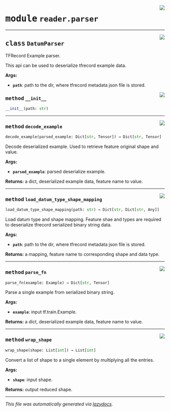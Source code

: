 <!-- markdownlint-disable -->

<a href="../../datum/reader/parser.py#L0"><img align="right" style="float:right;" src="https://img.shields.io/badge/-source-cccccc?style=flat-square"></a>

# <kbd>module</kbd> `reader.parser`






---

<a href="../../datum/reader/parser.py#L25"><img align="right" style="float:right;" src="https://img.shields.io/badge/-source-cccccc?style=flat-square"></a>

## <kbd>class</kbd> `DatumParser`
TFRecord Example parser. 

This api can be used to deserialize tfrecord example data. 



**Args:**
 
 - <b>`path`</b>:  path to the dir, where tfrecord metadata json file is stored. 

<a href="../../datum/reader/parser.py#L34"><img align="right" style="float:right;" src="https://img.shields.io/badge/-source-cccccc?style=flat-square"></a>

### <kbd>method</kbd> `__init__`

```python
__init__(path: str)
```








---

<a href="../../datum/reader/parser.py#L101"><img align="right" style="float:right;" src="https://img.shields.io/badge/-source-cccccc?style=flat-square"></a>

### <kbd>method</kbd> `decode_example`

```python
decode_example(parsed_example: Dict[str, Tensor]) → Dict[str, Tensor]
```

Decode deserialized example. Used to retrieve feature original shape and value. 



**Args:**
 
 - <b>`parsed_example`</b>:  parsed deserialize example. 



**Returns:**
 a dict, deserialized example data, feature name to value. 

---

<a href="../../datum/reader/parser.py#L43"><img align="right" style="float:right;" src="https://img.shields.io/badge/-source-cccccc?style=flat-square"></a>

### <kbd>method</kbd> `load_datum_type_shape_mapping`

```python
load_datum_type_shape_mapping(path: str) → Dict[str, Dict[str, Any]]
```

Load datum type and shape mapping. Feature shae and types are required to deserialize tfrecord serialized binary string data. 



**Args:**
 
 - <b>`path`</b>:  path to the dir, where tfrecord metadata json file is stored. 



**Returns:**
 a mapping, feature name to corresponding shape and data type. 

---

<a href="../../datum/reader/parser.py#L89"><img align="right" style="float:right;" src="https://img.shields.io/badge/-source-cccccc?style=flat-square"></a>

### <kbd>method</kbd> `parse_fn`

```python
parse_fn(example: Example) → Dict[str, Tensor]
```

Parse a single example from serialized binary string. 



**Args:**
 
 - <b>`example`</b>:  input tf.train.Example. 



**Returns:**
 a dict, deserialized example data, feature name to value. 

---

<a href="../../datum/reader/parser.py#L76"><img align="right" style="float:right;" src="https://img.shields.io/badge/-source-cccccc?style=flat-square"></a>

### <kbd>method</kbd> `wrap_shape`

```python
wrap_shape(shape: List[int]) → List[int]
```

Convert a list of shape to a single element by multiplying all the entries. 



**Args:**
 
 - <b>`shape`</b>:  input shape. 



**Returns:**
 output reduced shape. 




---

_This file was automatically generated via [lazydocs](https://github.com/ml-tooling/lazydocs)._
